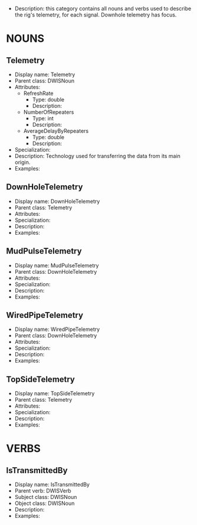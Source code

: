 - Description:  this category contains all nouns and verbs used to describe the rig's telemetry, for each signal. Downhole telemetry has focus.

# NOUNS
## Telemetry <!-- NOUN -->
- Display name: Telemetry
- Parent class: DWISNoun
- Attributes:
  - RefreshRate
    - Type: double
    - Description: 
  - NumberOfRepeaters
    - Type: int
    - Description: 
  - AverageDelayByRepeaters
    - Type: double
    - Description: 
- Specialization:
- Description: Technology used for transferring the data from its main origin. 
- Examples:
## DownHoleTelemetry <!-- NOUN -->
- Display name: DownHoleTelemetry
- Parent class: Telemetry
- Attributes:
- Specialization:
- Description: 
- Examples:
## MudPulseTelemetry <!-- NOUN -->
- Display name: MudPulseTelemetry
- Parent class: DownHoleTelemetry
- Attributes:
- Specialization:
- Description: 
- Examples:
## WiredPipeTelemetry <!-- NOUN -->
- Display name: WiredPipeTelemetry
- Parent class: DownHoleTelemetry
- Attributes:
- Specialization:
- Description: 
- Examples:
## TopSideTelemetry <!-- NOUN -->
- Display name: TopSideTelemetry
- Parent class: Telemetry
- Attributes:
- Specialization:
- Description: 
- Examples:


# VERBS
## IsTransmittedBy <!-- VERB -->
- Display name: IsTransmittedBy
- Parent verb: DWISVerb
- Subject class: DWISNoun
- Object class: DWISNoun
- Description: 
- Examples: 

